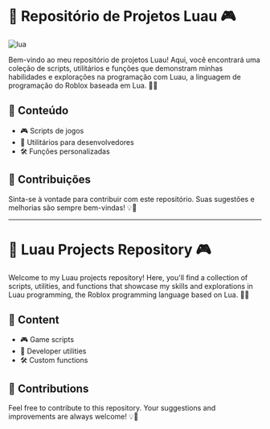 # 🌊 Repositório de Projetos Luau 🎮

![lua](https://github.com/user-attachments/assets/6fe3f593-3b0d-4e38-b2ed-ec9355086527)

Bem-vindo ao meu repositório de projetos Luau! Aqui, você encontrará uma coleção de scripts, utilitários e funções que demonstram minhas habilidades e explorações na programação com Luau, a linguagem de programação do Roblox baseada em Lua. 🚀✨

## 📂 Conteúdo

- 🎮 Scripts de jogos
- 🔧 Utilitários para desenvolvedores
- 🛠️ Funções personalizadas

## 🤝 Contribuições

Sinta-se à vontade para contribuir com este repositório. Suas sugestões e melhorias são sempre bem-vindas! 💡💬

---

# 🌊 Luau Projects Repository 🎮

Welcome to my Luau projects repository! Here, you'll find a collection of scripts, utilities, and functions that showcase my skills and explorations in Luau programming, the Roblox programming language based on Lua. 🚀✨

## 📂 Content

- 🎮 Game scripts
- 🔧 Developer utilities
- 🛠️ Custom functions

## 🤝 Contributions

Feel free to contribute to this repository. Your suggestions and improvements are always welcome! 💡💬
